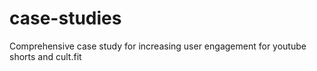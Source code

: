 # case-studies
Comprehensive case study for increasing user engagement for youtube shorts and cult.fit
